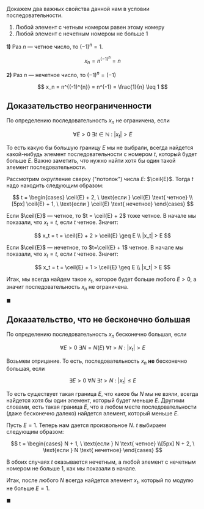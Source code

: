 Докажем два важных свойства данной нам в условии последовательности.

1. Любой элемент с четным номером равен этому номеру
2. Любой элемент с нечетным номером не больше $1$


**1)** Раз $n$ — четное число, то $(-1)^n = 1$.

$$ x_n = n^{(-1)^{n}} = n $$

**2)** Раз $n$ — нечетное число, то $(-1)^n = (-1)$

$$ x_n = n^{(-1)^{n}} = n^{-1} = \frac{1}{n} \leq 1 $$

## Доказательство неограниченности

По определению последовательность $x_n$ не ограничена, если

$$ \forall E > 0 \ \exists t \in \mathbb{N} \ : \ |x_t| > E $$

То есть какую бы большую границу $E$ мы не выбрали, всегда найдется какой-нибудь элемент последовательности с номером $t$, который будет больше $E$.
Важно заметить, что нужно найти хотя бы один такой элемент последовательности.

Рассмотрим округление сверху ("потолок") числа $E$: $\ceil{E}$. Тогда $t$ надо находить следующим образом:

$$ t = \begin{cases} \ceil{E} + 2, \ \text{если } \ceil{E} \text{ четное} \\[5px] \ceil{E} + 1, \ \text{если } \ceil{E} \text{ нечетное} \end{cases} $$

Если $\ceil{E}$ — четное, то $t = \ceil{E} + 2$ тоже четное. В начале мы показали, что $x_t = t$, если $t$ четное. Значит:

$$ x_t = t = \ceil{E} + 2 > \ceil{E} \geq E \\ |x_t| > E $$

Если $\ceil{E}$ — нечетное, то $t=\ceil{E} + 1$ четное. В начале мы показали, что $x_t = t$, если $t$ четное. Значит:

$$ x_t = t = \ceil{E} + 1 > \ceil{E} \geq E \\ |x_t| > E $$

Итак, мы всегда найдем такое $x_t$, которое будет больше любого $E>0$, а значит последовательность $x_n$ не ограничена.

$\blacksquare$

## Доказательство, что не бесконечно большая

По определению последовательность $x_n$ бесконечно большая, если

$$ \forall E > 0 \ \exists N = N(E) \ \forall t > N \ : \ |x_t| > E $$

Возьмем отрицание. То есть, последовательность $x_n$ **не** бесконечно большая, если

$$ \exists E > 0 \ \forall N \ \exists t > N \ : \ |x_t| \leq E $$

То есть существует такая граница $E$, что какое бы $N$ мы не взяли, всегда найдется хотя бы один элемент, который будет меньше $E$.
Другими словами, есть такая граница $E$, что в любом месте последовательности (даже бесконечно далеко) найдется элемент, который меньше $E$.

Пусть $E = 1$. Теперь нам дается произвольное $N$. $t$ выбираем следующим образом:

$$ t = \begin{cases} N + 1, \ \text{если } N \text{ четное} \\[5px] N + 2, \ \text{если } N \text{ нечетное} \end{cases} $$

В обоих случаях $t$ оказывается нечетным, а любой элемент с нечетным номером не больше $1$, как мы показали в начале.

Итак, после любого $N$ всегда найдется элемент $x_t$, который по модулю не больше $E=1$.

$\blacksquare$